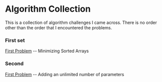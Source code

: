 # Algorithm Collection

This is a collection of algorithm challenges I came across. There is no order other than the order that I encountered the problems.

### First set

[First Problem](https://github.com/navyblueyes/Collection-Of-Algorithms/blob/master/prob001/) -- Minimizing Sorted Arrays

### Second

[First Problem](https://github.com/navyblueyes/Collection-Of-Algorithms/blob/master/prob002/) -- Adding an unlimited number of parameters
